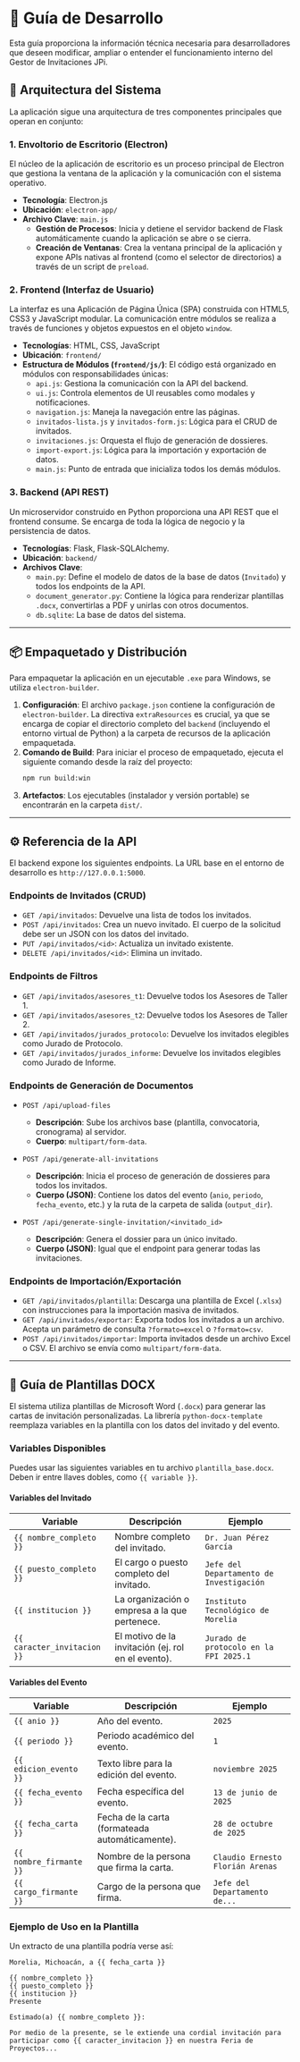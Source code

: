 # 🔧 Guía de Desarrollo

Esta guía proporciona la información técnica necesaria para desarrolladores que deseen modificar, ampliar o entender el funcionamiento interno del Gestor de Invitaciones JPi.

## 📐 Arquitectura del Sistema

La aplicación sigue una arquitectura de tres componentes principales que operan en conjunto:

### 1. Envoltorio de Escritorio (Electron)

El núcleo de la aplicación de escritorio es un proceso principal de Electron que gestiona la ventana de la aplicación y la comunicación con el sistema operativo.

-   **Tecnología**: Electron.js
-   **Ubicación**: `electron-app/`
-   **Archivo Clave**: `main.js`
    -   **Gestión de Procesos**: Inicia y detiene el servidor backend de Flask automáticamente cuando la aplicación se abre o se cierra.
    -   **Creación de Ventanas**: Crea la ventana principal de la aplicación y expone APIs nativas al frontend (como el selector de directorios) a través de un script de `preload`.

### 2. Frontend (Interfaz de Usuario)

La interfaz es una Aplicación de Página Única (SPA) construida con HTML5, CSS3 y JavaScript modular. La comunicación entre módulos se realiza a través de funciones y objetos expuestos en el objeto `window`.

-   **Tecnologías**: HTML, CSS, JavaScript
-   **Ubicación**: `frontend/`
-   **Estructura de Módulos (`frontend/js/`)**: El código está organizado en módulos con responsabilidades únicas:
    -   `api.js`: Gestiona la comunicación con la API del backend.
    -   `ui.js`: Controla elementos de UI reusables como modales y notificaciones.
    -   `navigation.js`: Maneja la navegación entre las páginas.
    -   `invitados-lista.js` y `invitados-form.js`: Lógica para el CRUD de invitados.
    -   `invitaciones.js`: Orquesta el flujo de generación de dossieres.
    -   `import-export.js`: Lógica para la importación y exportación de datos.
    -   `main.js`: Punto de entrada que inicializa todos los demás módulos.

### 3. Backend (API REST)

Un microservidor construido en Python proporciona una API REST que el frontend consume. Se encarga de toda la lógica de negocio y la persistencia de datos.

-   **Tecnologías**: Flask, Flask-SQLAlchemy.
-   **Ubicación**: `backend/`
-   **Archivos Clave**:
    -   `main.py`: Define el modelo de datos de la base de datos (`Invitado`) y todos los endpoints de la API.
    -   `document_generator.py`: Contiene la lógica para renderizar plantillas `.docx`, convertirlas a PDF y unirlas con otros documentos.
    -   `db.sqlite`: La base de datos del sistema.

---

## 📦 Empaquetado y Distribución

Para empaquetar la aplicación en un ejecutable `.exe` para Windows, se utiliza `electron-builder`.

1.  **Configuración**: El archivo `package.json` contiene la configuración de `electron-builder`. La directiva `extraResources` es crucial, ya que se encarga de copiar el directorio completo del `backend` (incluyendo el entorno virtual de Python) a la carpeta de recursos de la aplicación empaquetada.
2.  **Comando de Build**: Para iniciar el proceso de empaquetado, ejecuta el siguiente comando desde la raíz del proyecto:
    ```bash
    npm run build:win
    ```
3.  **Artefactos**: Los ejecutables (instalador y versión portable) se encontrarán en la carpeta `dist/`.

---

## ⚙️ Referencia de la API

El backend expone los siguientes endpoints. La URL base en el entorno de desarrollo es `http://127.0.0.1:5000`.

### Endpoints de Invitados (CRUD)

-   `GET /api/invitados`: Devuelve una lista de todos los invitados.
-   `POST /api/invitados`: Crea un nuevo invitado. El cuerpo de la solicitud debe ser un JSON con los datos del invitado.
-   `PUT /api/invitados/<id>`: Actualiza un invitado existente.
-   `DELETE /api/invitados/<id>`: Elimina un invitado.

### Endpoints de Filtros

-   `GET /api/invitados/asesores_t1`: Devuelve todos los Asesores de Taller 1.
-   `GET /api/invitados/asesores_t2`: Devuelve todos los Asesores de Taller 2.
-   `GET /api/invitados/jurados_protocolo`: Devuelve los invitados elegibles como Jurado de Protocolo.
-   `GET /api/invitados/jurados_informe`: Devuelve los invitados elegibles como Jurado de Informe.

### Endpoints de Generación de Documentos

-   `POST /api/upload-files`
    -   **Descripción**: Sube los archivos base (plantilla, convocatoria, cronograma) al servidor.
    -   **Cuerpo**: `multipart/form-data`.

-   `POST /api/generate-all-invitations`
    -   **Descripción**: Inicia el proceso de generación de dossieres para todos los invitados.
    -   **Cuerpo (JSON)**: Contiene los datos del evento (`anio`, `periodo`, `fecha_evento`, etc.) y la ruta de la carpeta de salida (`output_dir`).

-   `POST /api/generate-single-invitation/<invitado_id>`
    -   **Descripción**: Genera el dossier para un único invitado.
    -   **Cuerpo (JSON)**: Igual que el endpoint para generar todas las invitaciones.

### Endpoints de Importación/Exportación

-   `GET /api/invitados/plantilla`: Descarga una plantilla de Excel (`.xlsx`) con instrucciones para la importación masiva de invitados.
-   `GET /api/invitados/exportar`: Exporta todos los invitados a un archivo. Acepta un parámetro de consulta `?formato=excel` o `?formato=csv`.
-   `POST /api/invitados/importar`: Importa invitados desde un archivo Excel o CSV. El archivo se envía como `multipart/form-data`.

---

## 📄 Guía de Plantillas DOCX

El sistema utiliza plantillas de Microsoft Word (`.docx`) para generar las cartas de invitación personalizadas. La librería `python-docx-template` reemplaza variables en la plantilla con los datos del invitado y del evento.

### Variables Disponibles

Puedes usar las siguientes variables en tu archivo `plantilla_base.docx`. Deben ir entre llaves dobles, como `{{ variable }}`.

#### Variables del Invitado

| Variable                | Descripción                                      | Ejemplo                                    |
| ----------------------- | ------------------------------------------------ | ------------------------------------------ |
| `{{ nombre_completo }}` | Nombre completo del invitado.                    | `Dr. Juan Pérez García`                    |
| `{{ puesto_completo }}` | El cargo o puesto completo del invitado.         | `Jefe del Departamento de Investigación`   |
| `{{ institucion }}`     | La organización o empresa a la que pertenece.    | `Instituto Tecnológico de Morelia`         |
| `{{ caracter_invitacion }}` | El motivo de la invitación (ej. rol en el evento). | `Jurado de protocolo en la FPI 2025.1`     |

#### Variables del Evento

| Variable             | Descripción                                     | Ejemplo                               |
| -------------------- | ----------------------------------------------- | ------------------------------------- |
| `{{ anio }}`           | Año del evento.                                 | `2025`                                |
| `{{ periodo }}`        | Periodo académico del evento.                   | `1`                                   |
| `{{ edicion_evento }}` | Texto libre para la edición del evento.         | `noviembre 2025`                      |
| `{{ fecha_evento }}`   | Fecha específica del evento.                    | `13 de junio de 2025`                 |
| `{{ fecha_carta }}`    | Fecha de la carta (formateada automáticamente). | `28 de octubre de 2025`               |
| `{{ nombre_firmante }}`| Nombre de la persona que firma la carta.        | `Claudio Ernesto Florián Arenas`      |
| `{{ cargo_firmante }}` | Cargo de la persona que firma.                  | `Jefe del Departamento de...`         |

### Ejemplo de Uso en la Plantilla

Un extracto de una plantilla podría verse así:

```
Morelia, Michoacán, a {{ fecha_carta }}

{{ nombre_completo }}
{{ puesto_completo }}
{{ institucion }}
Presente

Estimado(a) {{ nombre_completo }}:

Por medio de la presente, se le extiende una cordial invitación para participar como {{ caracter_invitacion }} en nuestra Feria de Proyectos...
```
